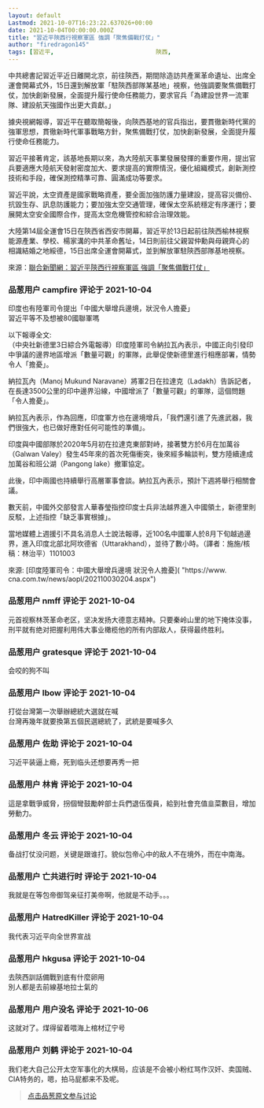 ```yaml
---
layout: default
Lastmod: 2021-10-07T16:23:22.637026+00:00
date: 2021-10-04T00:00:00.000Z
title: "習近平陝西行視察軍區 強調「聚焦備戰打仗」"
author: "firedragon145"
tags: [習近平,								陝西,								打仗]
---
```


中共總書記習近平近日離開北京，前往陝西，期間除造訪共產黨革命遺址、出席全運會開幕式外，15日還到解放軍「駐陝西部隊某基地」視察，他強調要聚焦備戰打仗，加快創新發展，全面提升履行使命任務能力，要求官兵「為建設世界一流軍隊、建設航天強國作出更大貢獻。」  
  
據央視網報導，習近平在聽取簡報後，向陝西基地的官兵指出，要貫徹新時代黨的強軍思想，貫徹新時代軍事戰略方針，聚焦備戰打仗，加快創新發展，全面提升履行使命任務能力。  
  
習近平接著肯定，該基地長期以來，為大陸航天事業發展發揮的重要作用，提出官兵要適應大陸航天發射密度加大、要求提高的實際情況，優化組織模式，創新測控技術和手段，確保測控精準可靠、圓滿成功等要求。  
  
習近平說，太空資產是國家戰略資產，要全面加強防護力量建設，提高容災備份、抗毀生存、訊息防護能力；要加強太空交通管理，確保太空系統穩定有序運行；要展開太空安全國際合作，提高太空危機管控和綜合治理效能。  
  
大陸第14屆全運會15日在陝西省西安市開幕，習近平於13日起前往陝西榆林視察能源產業、學校、楊家溝的中共革命舊址，14日則前往父親習仲勳與母親齊心的相識結婚之地綏德，15日出席全運會開幕式，並到解放軍駐陝西部隊基地視察。  
  
來源：[聯合新聞網：習近平陝西行視察軍區 強調「聚焦備戰打仗」]( "https://udn.com/news/story/7331/5751785")

            
### 品葱用户 **campfire** 评论于 2021-10-04
        
印度也有陸軍司令提出「中國大舉增兵邊境，狀況令人擔憂」  
習近平等不及想被80國聯軍嗎  
  
以下報導全文:  
（中央社新德里3日綜合外電報導）印度陸軍司令納拉瓦內表示，中國正向引發印中爭議的邊界地區增派「數量可觀」的軍隊，此舉促使新德里進行相應部署，情勢令人「擔憂」。  
  
納拉瓦內（Manoj Mukund Naravane）將軍2日在拉達克（Ladakh）告訴記者，在長達3500公里的印中邊界沿線，中國增派了「數量可觀」的軍隊，這個問題「令人擔憂」。  
  
納拉瓦內表示，作為回應，印度軍方也在邊境增兵，「我們還引進了先進武器，我們很強大，也已做好應對任何可能性的準備」。  
  
印度與中國部隊於2020年5月初在拉達克東部對峙，接著雙方於6月在加萬谷（Galwan Valey）發生45年來的首次死傷衝突，後來經多輪談判，雙方陸續達成加萬谷和班公湖（Pangong lake）撤軍協定。  
  
此後，印中兩國也持續舉行高層軍事會談。納拉瓦內表示，預計下週將舉行相關會議。  
  
數天前，中國外交部發言人華春瑩指控印度士兵非法越界進入中國領土，新德里則反駁，上述指控「缺乏事實根據」。  
  
當地媒體上週援引不具名消息人士說法報導，近100名中國軍人於8月下旬越過邊界，進入印度北部北阿坎德省（Uttarakhand），並待了數小時。（譯者：施施/核稿：林治平）1101003  
  
來源: [印度陸軍司令：中國大舉增兵邊境 狀況令人擔憂]( "https://www. cna.com.tw/news/aopl/202110030204.aspx")
        


            
### 品葱用户 **nmff** 评论于 2021-10-04
        
元首视察林茨革命老区，坚决发扬大德意志精神。只要秦岭山里的地下掩体没事，刑平就有绝对把握利用伟大事业橄榄他的所有内部敌人，获得最终胜利。
        


            
### 品葱用户 **gratesque** 评论于 2021-10-04
        
会咬的狗不叫
        


            
### 品葱用户 **lbow** 评论于 2021-10-04
        
打從台灣第一次舉辦總統大選就在喊  
台灣再幾年就要換第五個民選總統了，武統是要喊多久
        


            
### 品葱用户 **佐助** 评论于 2021-10-04
        
习近平装逼上瘾，死到临头还想要再秀一把
        


            
### 品葱用户 **林肯** 评论于 2021-10-04
        
這是拿戰爭威脅，拐個彎鼓勵幹部士兵們退伍復員，給到社會充值韭菜數目，增加勞動力。
        


            
### 品葱用户 **冬云** 评论于 2021-10-04
        
备战打仗没问题，关键是跟谁打。貌似包帝心中的敌人不在境外，而在中南海。
        


            
### 品葱用户 **亡共进行时** 评论于 2021-10-04
        
我就是在等包帝御驾亲征打美帝啊，他就是不动手。。。
        


            
### 品葱用户 **HatredKiller** 评论于 2021-10-04
        
我代表习近平向全世界宣战
        


            
### 品葱用户 **hkgusa** 评论于 2021-10-04
        
去陝西訓話備戰到底有什麼卵用  
別人都是去前線基地拉士氣的
        


            
### 品葱用户 **用户没名** 评论于 2021-10-06
        
这就对了。煤得留着喂海上棺材辽宁号
        


            
### 品葱用户 **刘鹤** 评论于 2021-10-04
        
我们老大自己公开太空军事化的大棋局，应该是不会被小粉红骂作汉奸、卖国贼、CIA特务的，嗯，拍马屁都来不及呢。
        






> [点击品葱原文参与讨论](https://pincong.rocks/article/id-36037__sort_key-agree_count__sort-DESC)

